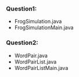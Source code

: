 ### Question1:
- FrogSimulation.java
- FrogSimulationMain.java
### Question2:
- WordPair.java
- WordPairList.java
- WordPairListMain.java